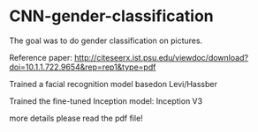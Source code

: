 # CNN-gender-classification

The goal was to do gender classification on pictures.

Reference paper:
http://citeseerx.ist.psu.edu/viewdoc/download?doi=10.1.1.722.9654&rep=rep1&type=pdf

Trained a facial recognition model basedon Levi/Hassber

Trained the fine-tuned Inception model: Inception V3

more details please read the pdf file!
